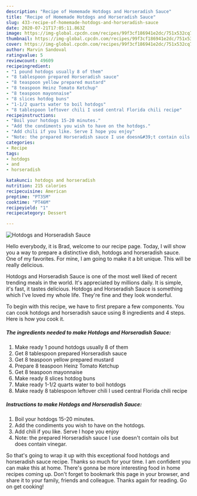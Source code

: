 ```yaml
---
description: "Recipe of Homemade Hotdogs and Horseradish Sauce"
title: "Recipe of Homemade Hotdogs and Horseradish Sauce"
slug: 433-recipe-of-homemade-hotdogs-and-horseradish-sauce
date: 2020-07-21T17:05:11.863Z
image: https://img-global.cpcdn.com/recipes/99f3cf186941e2dc/751x532cq70/hotdogs-and-horseradish-sauce-recipe-main-photo.jpg
thumbnail: https://img-global.cpcdn.com/recipes/99f3cf186941e2dc/751x532cq70/hotdogs-and-horseradish-sauce-recipe-main-photo.jpg
cover: https://img-global.cpcdn.com/recipes/99f3cf186941e2dc/751x532cq70/hotdogs-and-horseradish-sauce-recipe-main-photo.jpg
author: Marvin Sandoval
ratingvalue: 5
reviewcount: 49609
recipeingredient:
- "1 pound hotdogs usually 8 of them"
- "8 tablespoon prepared Horseradish sauce"
- "8 teaspoon yellow prepared mustard"
- "8 teaspoon Heinz Tomato Ketchup"
- "8 teaspoon mayonnaise"
- "8 slices hotdog buns"
- "1-1/2 quarts water to boil hotdogs"
- "8 tablespoon leftover chili I used central Florida chili recipe"
recipeinstructions:
- "Boil your hotdogs 15-20 minutes."
- "Add the condiments you wish to have on the hotdogs."
- "Add chili if you like. Serve I hope you enjoy"
- "Note: the prepared Horseradish sauce I use doesn&#39;t contain oils but does contain vinegar."
categories:
- Recipe
tags:
- hotdogs
- and
- horseradish

katakunci: hotdogs and horseradish 
nutrition: 215 calories
recipecuisine: American
preptime: "PT35M"
cooktime: "PT46M"
recipeyield: "1"
recipecategory: Dessert

---
```



![Hotdogs and Horseradish Sauce](https://img-global.cpcdn.com/recipes/99f3cf186941e2dc/751x532cq70/hotdogs-and-horseradish-sauce-recipe-main-photo.jpg)

Hello everybody, it is Brad, welcome to our recipe page. Today, I will show you a way to prepare a distinctive dish, hotdogs and horseradish sauce. One of my favorites. For mine, I am going to make it a bit unique. This will be really delicious.



Hotdogs and Horseradish Sauce is one of the most well liked of recent trending meals in the world. It's appreciated by millions daily. It is simple, it's fast, it tastes delicious. Hotdogs and Horseradish Sauce is something which I've loved my whole life. They're fine and they look wonderful.


To begin with this recipe, we have to first prepare a few components. You can cook hotdogs and horseradish sauce using 8 ingredients and 4 steps. Here is how you cook it.

<!--inarticleads1-->

##### The ingredients needed to make Hotdogs and Horseradish Sauce:

1. Make ready 1 pound hotdogs usually 8 of them
1. Get 8 tablespoon prepared Horseradish sauce
1. Get 8 teaspoon yellow prepared mustard
1. Prepare 8 teaspoon Heinz Tomato Ketchup
1. Get 8 teaspoon mayonnaise
1. Make ready 8 slices hotdog buns
1. Make ready 1-1/2 quarts water to boil hotdogs
1. Make ready 8 tablespoon leftover chili I used central Florida chili recipe




<!--inarticleads2-->

##### Instructions to make Hotdogs and Horseradish Sauce:

1. Boil your hotdogs 15-20 minutes.
1. Add the condiments you wish to have on the hotdogs.
1. Add chili if you like. Serve I hope you enjoy
1. Note: the prepared Horseradish sauce I use doesn&#39;t contain oils but does contain vinegar.




So that's going to wrap it up with this exceptional food hotdogs and horseradish sauce recipe. Thanks so much for your time. I am confident you can make this at home. There's gonna be more interesting food in home recipes coming up. Don't forget to bookmark this page in your browser, and share it to your family, friends and colleague. Thanks again for reading. Go on get cooking!
